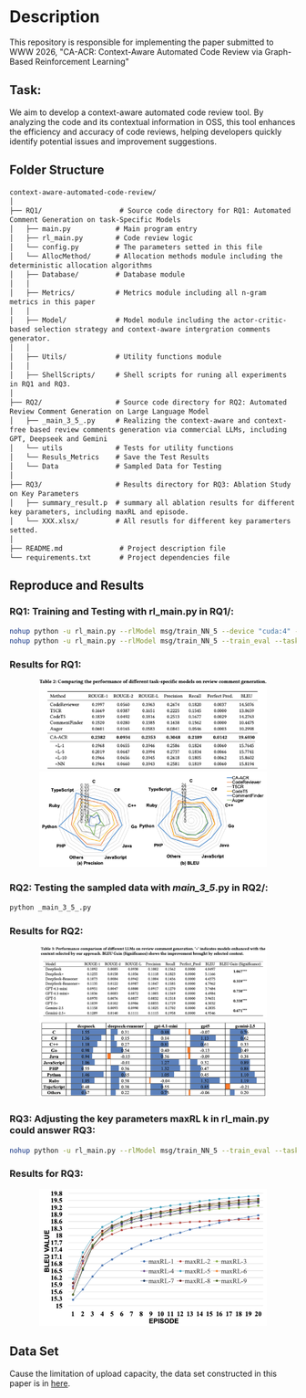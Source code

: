# Description
This repository is responsible for implementing the paper submitted to WWW 2026, "CA-ACR: Context-Aware Automated Code Review via Graph-Based Reinforcement Learning" 

## Task:
We aim to develop a context-aware automated code review tool.  By analyzing the code and its contextual information in OSS, this tool enhances the efficiency and accuracy of code reviews, helping developers quickly identify potential issues and improvement suggestions. 

## Folder Structure
```
context-aware-automated-code-review/
│
├── RQ1/                   # Source code directory for RQ1: Automated Comment Generation on task-Specific Models
│   ├── main.py           # Main program entry
│   ├── rl_main.py        # Code review logic
│   └── config.py         # The parameters setted in this file
│   └── AllocMethod/      # Allocation methods module including the deterministic allocation algorithms
│   ├── Database/         # Database module
│   │
│   ├── Metrics/          # Metrics module including all n-gram metrics in this paper
│   │
│   ├── Model/            # Model module including the actor-critic-based selection strategy and context-aware intergration comments generator.
│   │
│   ├── Utils/            # Utility functions module
│   │
│   ├── ShellScripts/     # Shell scripts for runing all experiments in RQ1 and RQ3.
│
├── RQ2/                  # Source code directory for RQ2: Automated Review Comment Generation on Large Language Model
│   ├── _main_3_5_.py     # Realizing the context-aware and context-free based review comments generation via commercial LLMs, including GPT, Deepseek and Gemini
│   └── utils             # Tests for utility functions
│   └── Resuls_Metrics    # Save the Test Results 
│   └── Data              # Sampled Data for Testing
│
├── RQ3/                  # Results directory for RQ3: Ablation Study on Key Parameters
│   ├── summary_result.p  # summary all ablation results for different key parameters, including maxRL and episode.
│   └── XXX.xlsx/         # All resutls for different key paramerters setted.
│
├── README.md              # Project description file
└── requirements.txt       # Project dependencies file
```

## Reproduce and Results

### RQ1: Training and Testing with rl_main.py in RQ1/:
```bash
nohup python -u rl_main.py --rlModel msg/train_NN_5 --device "cuda:4" --llm_device "cuda:5" --task_type "msg" --maxRL 5  > ./Output/rl_logs/msg/run_train_NN5.log 2>&1 &
nohup python -u rl_main.py --rlModel msg/train_NN_5 --train_eval --task_type "msg" --device "cuda:1" --llm_device "cuda:1" --maxRL 5 > run_contextAware_codediff_maxRL5_1_1.log 2>&1 &
```
### Results for RQ1:
<p align="center">
  <img src="Results/rq1_1.png" alt="rq1_1" width="400"/>
  <img src="Results/rq1_2.png" alt="rq1_2" width="400"/>
</p>

### RQ2: Testing the sampled data with _main_3_5_.py in RQ2/:
```bash
python _main_3_5_.py
```
### Results for RQ2:
<p align="center">
  <img src="Results/rq2_1.png" alt="rq1_1" width="400"/>
  <img src="Results/rq2_2.png" alt="rq1_2" width="400"/>
</p>


### RQ3: Adjusting the key parameters maxRL k in rl_main.py could answer RQ3:
```bash
nohup python -u rl_main.py --rlModel msg/train_NN_5 --train_eval --task_type "msg" --device "cuda:1" --llm_device "cuda:1" --maxRL k > run_contextAware_codediff_maxRL5_1_1.log 2>&1 &
```
### Results for RQ3:
<p align="center">
  <img src="Results/rq3.png" alt="rq1_1" width="400"/>
</p>

## Data Set
Cause the limitation of upload capacity, the data set constructed in this paper is in [here](https://huggingface.co/datasets/XiangChenY/Context-Aware_Code_Review_Dataset/tree/main).
